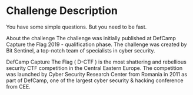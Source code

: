 # Challenge Description

You have some simple questions. But you need to be fast.

About the challenge
The challenge was initially published at DefCamp Capture the Flag 2019 - qualification phase. The challenge was created by Bit Sentinel, a top-notch team of specialists in cyber security.

DefCamp Capture The Flag ( D-CTF ) is the most shattering and rebellious security CTF competition in the Central Eastern Europe. The competition was launched by Cyber Security Research Center from Romania in 2011 as part of DefCamp, one of the largest cyber security & hacking conference from CEE.